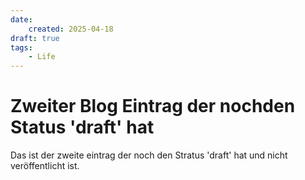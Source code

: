 ```yaml
---
date:
    created: 2025-04-18
draft: true
tags:
    - Life
---
```


# Zweiter Blog Eintrag der nochden Status 'draft' hat

Das ist der zweite eintrag der noch den Stratus 'draft' hat und nicht veröffentlicht ist.
